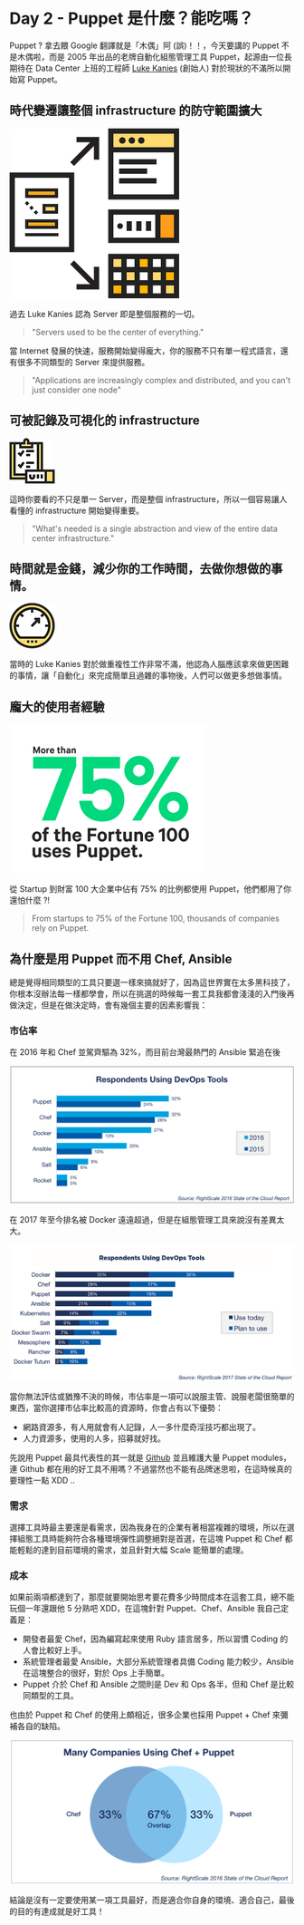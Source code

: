 # Day 2 - Puppet 是什麼？能吃嗎？

Puppet ? 拿去餵 Google 翻譯就是「木偶」阿 (誤)！！，今天要講的 Puppet 不是木偶啦，而是 2005 年出品的老牌自動化組態管理工具 Puppet，起源由一位長期待在 Data Center 上班的工程師 [Luke Kanies][luke-kanles] (創始人) 對於現狀的不滿所以開始寫 Puppet。 

## 時代變遷讓整個 infrastructure 的防守範圍擴大

![puppet-file-checkmark](../images/puppet-capabilities.png)

過去 Luke Kanies 認為 Server 即是整個服務的一切。

> "Servers used to be the center of everything."

當 Internet 發展的快速，服務開始變得龐大，你的服務不只有單一程式語言，還有很多不同類型的 Server 來提供服務。

> "Applications are increasingly complex and distributed, and you can't just consider one node"

## 可被記錄及可視化的 infrastructure

![puppet-audtability](../images/puppet-audtability.png)

這時你要看的不只是單一 Server，而是整個 infrastructure，所以一個容易讓人看懂的 infrastructure 開始變得重要。

> "What's needed is a single abstraction and view of the entire data center infrastructure."

## 時間就是金錢，減少你的工作時間，去做你想做的事情。

![puppet-speed](../images/puppet-speed.png)

當時的 Luke Kanies 對於做重複性工作非常不滿，他認為人腦應該拿來做更困難的事情，讓「自動化」來完成簡單且過雜的事物後，人們可以做更多想做事情。

## 龐大的使用者經驗

![fortune-100-use-puppet](../images/fortune-100-use-puppet.png)

從 Startup 到財富 100 大企業中佔有 75% 的比例都使用 Puppet，他們都用了你還怕什麼 ?!

> From startups to 75% of the Fortune 100, thousands of companies rely on Puppet.

## 為什麼是用 Puppet 而不用 Chef, Ansible

總是覺得相同類型的工具只要選一樣來搞就好了，因為這世界實在太多黑科技了，你根本沒辦法每一樣都學會，所以在挑選的時候每一套工具我都會淺淺的入門後再做決定，但是在做決定時，會有幾個主要的因素影響我：

### 市佔率

在 2016 年和 Chef 並駕齊驅為 32%，而目前台灣最熱門的 Ansible 緊追在後

![devops-tools-2016-trends-report](../images/devops-tools-2016-trends-report.png)

在 2017 年至今排名被 Docker 遠遠超過，但是在組態管理工具來說沒有差異太大。

![devops-tools-2017-trends-report](../images/devops-tools-2017-trends-report.jpg)

當你無法評估或猶豫不決的時候，市佔率是一項可以說服主管、說服老闆很簡單的東西，當你選擇市佔率比較高的資源時，你會占有以下優勢：

- 網路資源多，有人用就會有人記錄，人一多什麼奇淫技巧都出現了。
- 人力資源多，使用的人多，招募就好找。

先說用 Puppet 最具代表性的其一就是 [Github](https://github.com) 並且維護大量 Puppet modules，連 Github 都在用的好工具不用嗎？不過當然也不能有品牌迷思啦，在這時候真的要理性一點 XDD ..


### 需求


選擇工具時最主要還是看需求，因為我身在的企業有著相當複雜的環境，所以在選擇組態工具時能夠符合各種環境彈性調整絕對是首選，在這塊 Puppet 和 Chef 都能輕鬆的達到目前環境的需求，並且針對大幅 Scale 能簡單的處理。

### 成本

如果前兩項都達到了，那麼就要開始思考要花費多少時間成本在這套工具，總不能玩個一年還跟他 5 分熟吧 XDD，在這塊針對 Puppet、Chef、Ansible 我自己定義是：

- 開發者最愛 Chef，因為編寫起來使用 Ruby 語言居多，所以習慣 Coding 的人會比較好上手。
- 系統管理者最愛 Ansible，大部分系統管理者具備 Coding 能力較少，Ansible 在這塊整合的很好，對於 Ops 上手簡單。
- Puppet 介於 Chef 和 Ansible 之間則是 Dev 和 Ops 各半，但和 Chef 是比較同類型的工具。

也由於 Puppet 和 Chef 的使用上頗相近，很多企業也採用 Puppet + Chef 來彌補各自的缺陷。

![puppet-and-chef-2016-trends-report.png](../images/puppet-and-chef-2016-trends-report.png)

結論是沒有一定要使用某一項工具最好，而是適合你自身的環境、適合自己，最後的目的有達成就是好工具！


[luke-kanles]: https://puppet.com/company/leadership/luke-kanies
